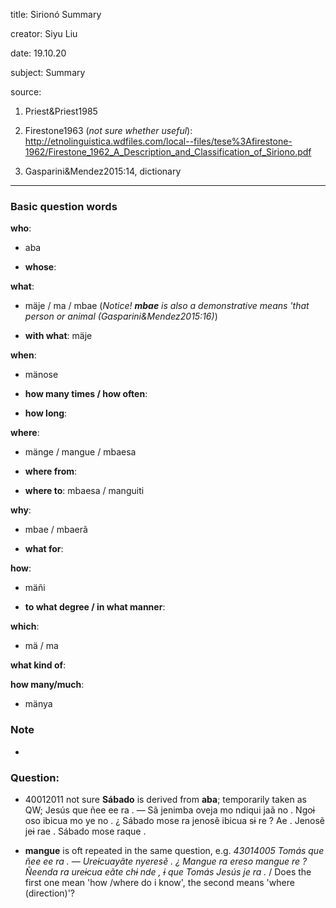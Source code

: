 
title: Sirionó Summary

creator: Siyu Liu

date: 19.10.20

subject: Summary

source: 

1. Priest&Priest1985

2. Firestone1963 (*not sure whether useful*): http://etnolinguistica.wdfiles.com/local--files/tese%3Afirestone-1962/Firestone_1962_A_Description_and_Classification_of_Siriono.pdf

3. Gasparini&Mendez2015:14, dictionary

----

### Basic question words

**who**: 

 - aba
 
 - **whose**: 
 
**what**: 

 - mäje / ma / mbae (*Notice! **mbae** is also a demonstrative means 'that person or animal (Gasparini&Mendez2015:16)*)
 
 - **with what**: mäje
 
**when**: 

 - mänose
 
 - **how many times / how often**:	
 
 - **how long**: 	
 
**where**: 

 - mänge / mangue / mbaesa
  
 - **where from**: 
 
 - **where to**: mbaesa / manguiti
 
**why**: 

 - mbae / mbaerã
 
 - **what for**:

**how**: 

 - mäñi
 
 - **to what degree / in what manner**: 
  
**which**: 

 - mä / ma
  
**what kind of**: 

**how many/much**: 
 
 - mänya


### Note

- 

### Question:

- 40012011 not sure **Sábado** is derived from **aba**; temporarily taken as QW;		Jesús que ñee ee ra . — Sã jenimba oveja mo ndiqui jaã no . Ngoɨ oso ibicua mo ye no . ¿ Sábado mose ra jenosẽ ibicua sɨ re ? Ae . Jenosẽ jeɨ rae . Sábado mose raque .

- **mangue** is oft repeated in the same question, e.g. *43014005			Tomás que ñee ee ra . — Ureɨcuayãte nyeresẽ . ¿ Mangue ra ereso mangue re ? Ñeenda ra ureɨcua eãte chɨ nde , ɨ que Tomás Jesús je ra .* / Does the first one mean 'how /where do i know', the second means 'where (direction)'?

